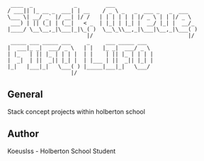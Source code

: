 ```
 ____  _             _         ___
/ ___|| |_ __ _  ___| | __    / _ \ _   _  ___ _   _  ___
\___ \| __/ _` |/ __| |/ /   | | | | | | |/ _ \ | | |/ _ \
 ___) | || (_| | (__|   < _  | |_| | |_| |  __/ |_| |  __/_
|____/ \__\__,_|\___|_|\_( )  \__\_\\__,_|\___|\__,_|\___( )
                         |/                              |/
 _____ ___ _____ ___     _     ___ _____ ___
|  ___|_ _|  ___/ _ \   | |   |_ _|  ___/ _ \
| |_   | || |_ | | | |  | |    | || |_ | | | |
|  _|  | ||  _|| |_| |  | |___ | ||  _|| |_| |
|_|   |___|_|   \___( ) |_____|___|_|   \___/
                    |/

```
## General
Stack concept projects within holberton school
## Author
KoeusIss - Holberton School Student
